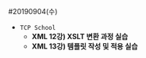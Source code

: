#20190904(수)

- `TCP School`  
  - __XML 12강) XSLT 변환 과정 실습__ 
  - __XML 13강) 템플릿 작성 및 적용 실습__

​       

